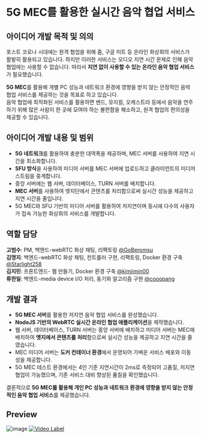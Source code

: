 # 5G MEC를 활용한 실시간 음악 협업 서비스

## 아이디어 개발 목적 및 의의
포스트 코로나 시대에는 원격 협업을 위해 줌, 구글 미트 등 온라인 화상회의 서비스가 활발히 활용되고 있습니다. 
하지만 이러한 서비스는 오디오 지연 시간 문제로 인해 음악 협업에는 사용할 수 없습니다.
따라서 **지연 없이 사용할 수 있는 온라인 음악 협업 서비스**가 필요했습니다.

**5G MEC**를 활용해 개별 PC 성능과 네트워크 환경에 영향을 받지 않는 안정적인 음악 협업 서비스를 제공하는 것을 목표로 하고 있습니다.  
음악 협업에 최적화된 서비스를 활용하면 밴드, 뮤지컬, 오케스트라 등에서 음악을 연주하기 위해 많은 사람이 한 곳에 모여야 하는 불편함을 해소하고, 원격 협업의 편의성을 제공할 수 있습니다.

## 아이디어 개발 내용 및 범위
- **5G 네트워크**를 활용하여 충분한 대역폭을 제공하며, MEC 서버를 사용하여 지연 시간을 최소화합니다.
- **SFU 방식**을 사용하여 미디어 서버를 MEC 서버에 업로드하고 클라이언트의 미디어 스트림을 중계합니다.
- 중앙 서버에는 웹 서버, 데이터베이스, TURN 서버를 배치합니다.
- **MEC 서버**를 사용하여 엣지단에서 콘텐츠를 처리함으로써 실시간 성능을 제공하고 지연 시간을 줄입니다.
- 5G MEC와 SFU 기반의 미디어 서버를 활용하여 저지연이며 동시에 다수의 사용자가 접속 가능한 화상회의 서비스를 개발합니다.

## 역할 담당
**고범수**: PM, 백엔드-webRTC 화상 채팅, 리팩토링 <a href="https://github.com/GoBeromsu">@GoBeromsu</a>    
**김명지**: 백엔드-webRTC 화상 채팅, 컨트롤러 구현, 리팩토링, Docker 환경 구축 <a href="https://github.com/Starlight258">@Starlight258</a>     
**김지민**: 프론트엔드- 웹 만들기, Docker 환경 구축  <a href="https://github.com/kimjimin00">@kimjimin00</a>   
**류한일**: 백엔드-media device I/O 처리, 동기화 알고리즘 구현 <a href="https://github.com/cooopang">@cooopang</a>        
  

## 개발 결과
- **5G MEC 서버**를 활용한 저지연 음악 협업 서비스를 완성했습니다.
- **NodeJS 기반의 WebRTC 실시간 온라인 협업 애플리케이션**을 제작했습니다.
- 웹 서버, 데이터베이스, TURN 서버는 중앙 서버에 배치하고 미디어 서버는 MEC에 배치하여 **엣지에서 콘텐츠를 처리**함으로써 실시간 성능을 제공하고 지연 시간을 줄였습니다.
- MEC 미디어 서버는 **도커 컨테이너 환경**에서 운영되어 가벼운 서비스 배포와 이동성을 제공합니다.
- 5G MEC 테스트 환경에서는 4인 기준 지연시간이 2ms로 측정되어 고품질, 저지연 협업이 가능했으며, 기존 서비스 대비 향상된 품질을 확인했습니다.

결론적으로 **5G MEC를 활용해 개인 PC 성능과 네트워크 환경에 영향을 받지 않는 안정적인 음악 협업 서비스**를 제공했습니다.

## Preview
![image](https://user-images.githubusercontent.com/78211281/224594008-192069d5-a996-4e74-89a1-36f8d2318bbb.png)
[![Video Label](http://img.youtube.com/vi/YgTgkBeZmn4/0.jpg)](https://youtu.be/YgTgkBeZmn4)
